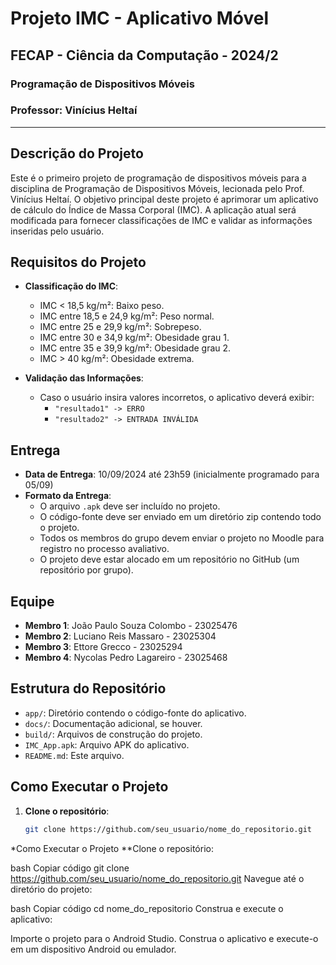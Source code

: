 # Projeto IMC - Aplicativo Móvel

## FECAP - Ciência da Computação - 2024/2

### Programação de Dispositivos Móveis
### Professor: Vinícius Heltaí

---

## Descrição do Projeto

Este é o primeiro projeto de programação de dispositivos móveis para a disciplina de Programação de Dispositivos Móveis, lecionada pelo Prof. Vinícius Heltaí. O objetivo principal deste projeto é aprimorar um aplicativo de cálculo do Índice de Massa Corporal (IMC). A aplicação atual será modificada para fornecer classificações de IMC e validar as informações inseridas pelo usuário.

## Requisitos do Projeto

- **Classificação do IMC**:
  - IMC < 18,5 kg/m²: Baixo peso.
  - IMC entre 18,5 e 24,9 kg/m²: Peso normal.
  - IMC entre 25 e 29,9 kg/m²: Sobrepeso.
  - IMC entre 30 e 34,9 kg/m²: Obesidade grau 1.
  - IMC entre 35 e 39,9 kg/m²: Obesidade grau 2.
  - IMC > 40 kg/m²: Obesidade extrema.

- **Validação das Informações**:
  - Caso o usuário insira valores incorretos, o aplicativo deverá exibir:
    - `"resultado1" -> ERRO`
    - `"resultado2" -> ENTRADA INVÁLIDA`

## Entrega

- **Data de Entrega**: 10/09/2024 até 23h59 (inicialmente programado para 05/09)
- **Formato da Entrega**:
  - O arquivo `.apk` deve ser incluído no projeto.
  - O código-fonte deve ser enviado em um diretório zip contendo todo o projeto.
  - Todos os membros do grupo devem enviar o projeto no Moodle para registro no processo avaliativo.
  - O projeto deve estar alocado em um repositório no GitHub (um repositório por grupo).

## Equipe

- **Membro 1**: João Paulo Souza Colombo - 23025476
- **Membro 2**: Luciano Reis Massaro - 23025304
- **Membro 3**: Ettore Grecco - 23025294
- **Membro 4**: Nycolas Pedro Lagareiro - 23025468

## Estrutura do Repositório

- `app/`: Diretório contendo o código-fonte do aplicativo.
- `docs/`: Documentação adicional, se houver.
- `build/`: Arquivos de construção do projeto.
- `IMC_App.apk`: Arquivo APK do aplicativo.
- `README.md`: Este arquivo.

## Como Executar o Projeto

1. **Clone o repositório**:
   ```bash
   git clone https://github.com/seu_usuario/nome_do_repositorio.git
   
*Como Executar o Projeto
**Clone o repositório:

bash
Copiar código
git clone https://github.com/seu_usuario/nome_do_repositorio.git
Navegue até o diretório do projeto:

bash
Copiar código
cd nome_do_repositorio
Construa e execute o aplicativo:

Importe o projeto para o Android Studio.
Construa o aplicativo e execute-o em um dispositivo Android ou emulador.
